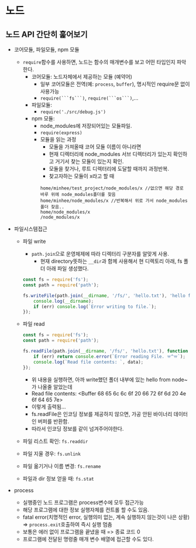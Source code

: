 # 노드

## 노드 API 간단히 훑어보기

-   코어모듈, 파일모듈, npm 모듈

    -   `require`함수를 사용하면, 노드는 함수의 매개변수를 보고 어떤 타입인지 파악한다.
        -   코어모듈: 노드자체에서 제공하는 모듈 (예약어)
            -   일부 코어모듈은 전역(예: `process`, `buffer`), 명시적인 require문 없이 사용가능
            -   ` require(```fs```) `, ` require(```os```) `,...
        -   파일모듈:
            -   `require('./src/debug.js')`
        -   npm 모듈:
            -   node_modules에 저장되어있는 모듈파일.
            -   `require(express)`
            -   모듈을 읽는 과정
                -   모듈을 가져올때 코어 모듈 이름이 아니라면
                -   현재 디렉터리에 node_modules 서브 디렉터리가 있는지 확인하고 거기서 찾는 모듈이 있는지 확인.
                -   모듈을 찾거나, 루트 디렉터리에 도달할 때까지 과정반복.
                -   찾고자하는 모듈이 x라고 할 때
                ```
                home/minhee/test_project/node_modules/x //없으면 해당 경로 바루 위에 node_modules폴더를 찾음
                home/minhee/node_modules/x //반복해서 위로 가서 node_modules 폴더 찾음..
                home/node_modules/x
                /node_modules/x
                ```

-   파일시스템접근

    -   파일 write

        -   `path.join`으로 운영체제에 따라 디렉터리 구분자를 알맞게 사용.
            -   현재 directory뜻하는 `__dir`과 함께 사용해서 현 디렉토리 아래, fs 폴더 아래 파일 생성했다.

        ```js
        const fs = require('fs');
        const path = require('path');

        fs.writeFile(path.join(__dirname, '/fs/', 'hello.txt'), 'hello from Node~', function (err) {
            console.log(__dirname);
            if (err) console.log(`Error writing to file.`);
        });
        ```

    -   파일 read

        ```js
        const fs = require('fs');
        const path = require('path');

        fs.readFile(path.join(__dirname, '/fs/', 'hello.txt'), function (err, data) {
            if (err) return console.error(`Error reading File. ㅠ^ㅠ`);
            console.log(`Read file contents: `, data);
        });
        ```

        -   위 내용을 실행하면, 아까 write했던 폴더 내부에 있는 hello from node~ 가 나올줄 알았는데
        -   Read file contents: <Buffer 68 65 6c 6c 6f 20 66 72 6f 6d 20 4e 6f 64 65 7e>
        -   이렇게 출력됨...
        -   fs.readFile은 인코딩 정보를 제공하지 않으면, 가공 안된 바이너리 데이터인 버퍼를 반환함.
        -   따라서 인코딩 정보를 같이 넘겨주어야한다.

    -   파일 리스트 확인: `fs.readdir`
    -   파일 지울 경우: `fs.unlink`
    -   파일 옮기거나 이름 변경: `fs.rename`
    -   파일과 dir 정보 얻을 때: `fs.stat`

-   process
    -   실행중인 노드 프로그램은 process변수에 모두 접근가능
    -   해당 프로그램에 대한 정보 실행자체를 컨트롤 할 수도 있음.
    -   fatal error(치명적인 error, 실행의미 없는, 계속 실행하지 않는것이 나은 상황) => `process.exit`호출하여 즉시 실행 멈춤
    -   보통은 에러 없이 프로그램을 끝냈을 때 => 종료 코드 0
    -   프로그램에 전달된 명령줄 매개 변수 배열에 접근할 수도 있다.

